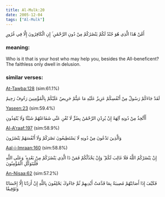 ```yaml
---
title: Al-Mulk:20
date: 2005-12-04
tags: ["Al-Mulk"]
---
```

أَمَّنْ هَٰذَا الَّذِي هُوَ جُنْدٌ لَكُمْ يَنْصُرُكُمْ مِنْ دُونِ الرَّحْمَٰنِ ۚ إِنِ الْكَافِرُونَ إِلَّا فِي غُرُورٍ
### meaning: 
Who is it that is your host who may help you, besides the All-beneficent? The faithless only dwell in delusion.
### similar verses: 

[At-Tawba:128](/9/128) (sim:61.1%)

لَقَدْ جَاءَكُمْ رَسُولٌ مِنْ أَنْفُسِكُمْ عَزِيزٌ عَلَيْهِ مَا عَنِتُّمْ حَرِيصٌ عَلَيْكُمْ بِالْمُؤْمِنِينَ رَءُوفٌ رَحِيمٌ

[Yaseen:23](/36/23) (sim:59.4%)

أَأَتَّخِذُ مِنْ دُونِهِ آلِهَةً إِنْ يُرِدْنِ الرَّحْمَٰنُ بِضُرٍّ لَا تُغْنِ عَنِّي شَفَاعَتُهُمْ شَيْئًا وَلَا يُنْقِذُونِ

[Al-A'raaf:197](/7/197) (sim:58.9%)

وَالَّذِينَ تَدْعُونَ مِنْ دُونِهِ لَا يَسْتَطِيعُونَ نَصْرَكُمْ وَلَا أَنْفُسَهُمْ يَنْصُرُونَ

[Aal-i-Imraan:160](/3/160) (sim:58.8%)

إِنْ يَنْصُرْكُمُ اللَّهُ فَلَا غَالِبَ لَكُمْ ۖ وَإِنْ يَخْذُلْكُمْ فَمَنْ ذَا الَّذِي يَنْصُرُكُمْ مِنْ بَعْدِهِ ۗ وَعَلَى اللَّهِ فَلْيَتَوَكَّلِ الْمُؤْمِنُونَ

[An-Nisaa:62](/4/62) (sim:57.2%)

فَكَيْفَ إِذَا أَصَابَتْهُمْ مُصِيبَةٌ بِمَا قَدَّمَتْ أَيْدِيهِمْ ثُمَّ جَاءُوكَ يَحْلِفُونَ بِاللَّهِ إِنْ أَرَدْنَا إِلَّا إِحْسَانًا وَتَوْفِيقًا
